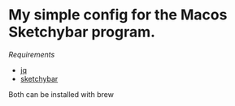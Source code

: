 # My simple config for the Macos Sketchybar program.

*Requirements*

- [jq](https://jqlang.org/)
- [sketchybar](https://felixkratz.github.io/SketchyBar/)

Both can be installed with brew